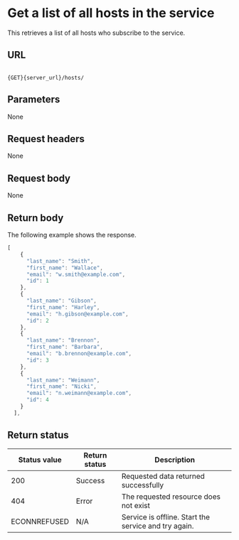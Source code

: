 # Get a list of all hosts in the service

This retrieves a list of all hosts who subscribe to the service.

## URL

```shell

{GET}{server_url}/hosts/

```

## Parameters

None

## Request headers

None

## Request body

None

## Return body

The following example shows the response.

```js
[
    {
      "last_name": "Smith",
      "first_name": "Wallace",
      "email": "w.smith@example.com",
      "id": 1
    },
    {
      "last_name": "Gibson",
      "first_name": "Harley",
      "email": "h.gibson@example.com",
      "id": 2
    },
    {
      "last_name": "Brennon",
      "first_name": "Barbara",
      "email": "b.brennon@example.com",
      "id": 3
    },
    {
      "last_name": "Weimann",
      "first_name": "Nicki",
      "email": "n.weimann@example.com",
      "id": 4
    }
  ],
```

## Return status

| Status value | Return status | Description |
| ------------- | ----------- | ----------- |
| 200 | Success | Requested data returned successfully |
| 404 | Error | The requested resource does not exist |
| ECONNREFUSED | N/A | Service is offline. Start the service and try again. |

